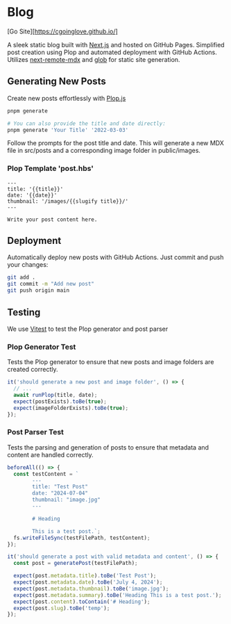 # Blog

[Go Site][https://cgoinglove.github.io/]


A sleek static blog built with [Next.js](https://nextjs.org/) and hosted on GitHub Pages. Simplified post creation using Plop and automated deployment with GitHub Actions. Utilizes [next-remote-mdx](https://nextjs.org/docs/app/building-your-application/configuring/mdx#remote-mdx) and [glob](!https://github.com/isaacs/node-glob#readme) for static site generation.

## Generating New Posts

Create new posts effortlessly with [Plop.js](https://plopjs.com/)

```bash
pnpm generate

# You can also provide the title and date directly:
pnpm generate 'Your Title' '2022-03-03'
```

Follow the prompts for the post title and date. This will generate a new MDX file in src/posts and a corresponding image folder in public/images.

### Plop Template 'post.hbs'

```mdx
---
title: '{{title}}'
date: '{{date}}'
thumbnail: '/images/{{slugify title}}/'
---

Write your post content here.
```

## Deployment

Automatically deploy new posts with GitHub Actions. Just commit and push your changes:

```bash
git add .
git commit -m "Add new post"
git push origin main
```

## Testing

We use [Vitest](https://vitest.dev/) to test the Plop generator and post parser

### Plop Generator Test

Tests the Plop generator to ensure that new posts and image folders are created correctly.

```typescript
it('should generate a new post and image folder', () => {
  // ...
  await runPlop(title, date);
  expect(postExists).toBe(true);
  expect(imageFolderExists).toBe(true);
});
```

### Post Parser Test

Tests the parsing and generation of posts to ensure that metadata and content are handled correctly.

```typescript
beforeAll(() => {
  const testContent = `
        ---
        title: "Test Post"
        date: "2024-07-04"
        thumbnail: "image.jpg"
        ---

        # Heading

        This is a test post.`;
  fs.writeFileSync(testFilePath, testContent);
});

it('should generate a post with valid metadata and content', () => {
  const post = generatePost(testFilePath);

  expect(post.metadata.title).toBe('Test Post');
  expect(post.metadata.date).toBe('July 4, 2024');
  expect(post.metadata.thumbnail).toBe('image.jpg');
  expect(post.metadata.summary).toBe('Heading This is a test post.');
  expect(post.content).toContain('# Heading');
  expect(post.slug).toBe('temp');
});
```
